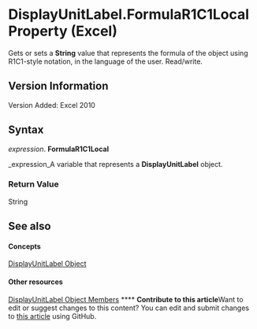 
# DisplayUnitLabel.FormulaR1C1Local Property (Excel)

Gets or sets a  **String** value that represents the formula of the object using R1C1-style notation, in the language of the user. Read/write.


## Version Information

Version Added: Excel 2010 


## Syntax

 _expression_. **FormulaR1C1Local**

 _expression_A variable that represents a  **DisplayUnitLabel** object.


### Return Value

String


## See also


#### Concepts


 [DisplayUnitLabel Object](522dea6a-114f-3e0f-f8ae-6c2667c733dd.md)
#### Other resources


 [DisplayUnitLabel Object Members](e436232b-ac1e-0f9f-60d5-527c4b2b50f2.md)
****   **Contribute to this article**Want to edit or suggest changes to this content? You can edit and submit changes to  [this article](https://github.com/jhershey00/VBA_Excel_Test/OpenXMLCon/articles/a779e576-529f-27f1-7115-4d637c2ef7ab.md) using GitHub.

